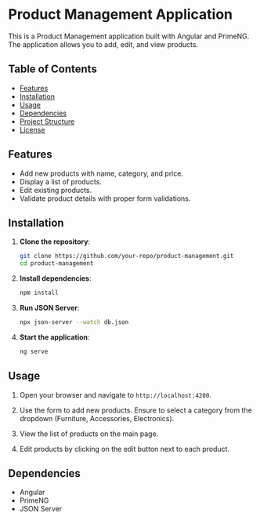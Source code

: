 # Product Management Application

This is a Product Management application built with Angular and PrimeNG. The application allows you to add, edit, and view products.

## Table of Contents
- [Features](#features)
- [Installation](#installation)
- [Usage](#usage)
- [Dependencies](#dependencies)
- [Project Structure](#project-structure)
- [License](#license)

## Features
- Add new products with name, category, and price.
- Display a list of products.
- Edit existing products.
- Validate product details with proper form validations.

## Installation

1. **Clone the repository**:
    ```bash
    git clone https://github.com/your-repo/product-management.git
    cd product-management
    ```

2. **Install dependencies**:
    ```bash
    npm install
    ```

3. **Run JSON Server**:
    ```bash
    npx json-server --watch db.json
    ```

4. **Start the application**:
    ```bash
    ng serve
    ```

## Usage

1. Open your browser and navigate to `http://localhost:4200`.

2. Use the form to add new products. Ensure to select a category from the dropdown (Furniture, Accessories, Electronics).

3. View the list of products on the main page.

4. Edit products by clicking on the edit button next to each product.

## Dependencies

- Angular
- PrimeNG
- JSON Server
